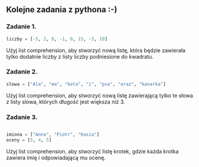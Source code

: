 ## Kolejne zadania z pythona :-)

### Zadanie 1.
```python
liczby = [-5, 2, 8, -1, 0, 15, -3, 10]
```

Użyj list comprehension, aby stworzyć nową listę, która będzie zawierała tylko dodatnie liczby z listy liczby podniesione do kwadratu.

### Zadanie 2.

```python
slowa = ["Ala", "ma", "kota", "i", "psa", "oraz", "kanarka"]
```

Użyj list comprehension, aby stworzyć nową listę zawierającą tylko te słowa z listy slowa, których długość jest większa niż 3.

### Zadanie 3.

```python

imiona = ["Anna", "Piotr", "Kasia"]
oceny = [5, 4, 5]

```
Użyj list comprehension, aby stworzyć listę krotek, gdzie każda krotka zawiera imię i odpowiadającą mu ocenę.
